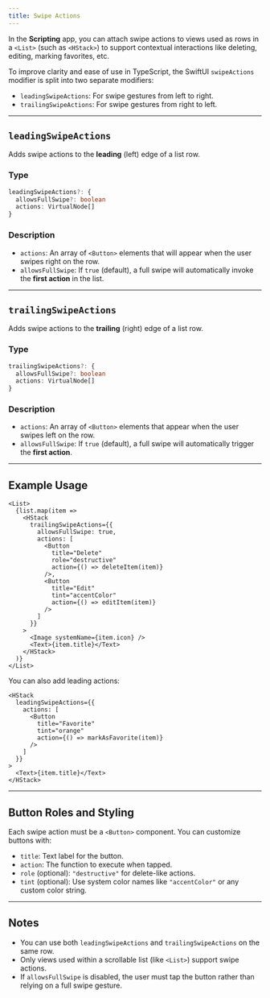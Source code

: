 ```yaml
---
title: Swipe Actions
---
```

In the **Scripting** app, you can attach swipe actions to views used as rows in a `<List>` (such as `<HStack>`) to support contextual interactions like deleting, editing, marking favorites, etc.

To improve clarity and ease of use in TypeScript, the SwiftUI `swipeActions` modifier is split into two separate modifiers:

* `leadingSwipeActions`: For swipe gestures from left to right.
* `trailingSwipeActions`: For swipe gestures from right to left.

---

## `leadingSwipeActions`

Adds swipe actions to the **leading** (left) edge of a list row.

### Type

```ts
leadingSwipeActions?: {
  allowsFullSwipe?: boolean
  actions: VirtualNode[]
}
```

### Description

* `actions`: An array of `<Button>` elements that will appear when the user swipes right on the row.
* `allowsFullSwipe`: If `true` (default), a full swipe will automatically invoke the **first action** in the list.

---

## `trailingSwipeActions`

Adds swipe actions to the **trailing** (right) edge of a list row.

### Type

```ts
trailingSwipeActions?: {
  allowsFullSwipe?: boolean
  actions: VirtualNode[]
}
```

### Description

* `actions`: An array of `<Button>` elements that appear when the user swipes left on the row.
* `allowsFullSwipe`: If `true` (default), a full swipe will automatically trigger the **first action**.

---

## Example Usage

```tsx
<List>
  {list.map(item => 
    <HStack
      trailingSwipeActions={{
        allowsFullSwipe: true,
        actions: [
          <Button
            title="Delete"
            role="destructive"
            action={() => deleteItem(item)}
          />,
          <Button
            title="Edit"
            tint="accentColor"
            action={() => editItem(item)}
          />
        ]
      }}
    >
      <Image systemName={item.icon} />
      <Text>{item.title}</Text>
    </HStack>
  )}
</List>
```

You can also add leading actions:

```tsx
<HStack
  leadingSwipeActions={{
    actions: [
      <Button
        title="Favorite"
        tint="orange"
        action={() => markAsFavorite(item)}
      />
    ]
  }}
>
  <Text>{item.title}</Text>
</HStack>
```

---

## Button Roles and Styling

Each swipe action must be a `<Button>` component. You can customize buttons with:

* `title`: Text label for the button.
* `action`: The function to execute when tapped.
* `role` (optional): `"destructive"` for delete-like actions.
* `tint` (optional): Use system color names like `"accentColor"` or any custom color string.

---

## Notes

* You can use both `leadingSwipeActions` and `trailingSwipeActions` on the same row.
* Only views used within a scrollable list (like `<List>`) support swipe actions.
* If `allowsFullSwipe` is disabled, the user must tap the button rather than relying on a full swipe gesture.

